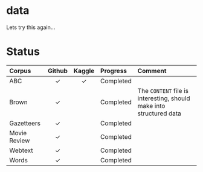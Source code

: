 # data
Lets try this again... 


# Status


| Corpus | Github | Kaggle | Progress | Comment | 
|:- |:-:|:-:|:-|:-|
| ABC | ✓ | ✓ | Completed | |
| Brown | ✓ | | Completed | The `CONTENT` file is interesting, should make into structured data | 
| Gazetteers | ✓ | | Completed | |
| Movie Review | ✓ | | Completed | |
| Webtext | ✓ | | Completed | |
| Words | ✓ | | Completed | |
